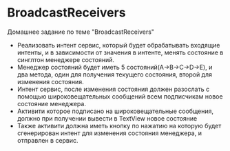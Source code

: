 # BroadcastReceivers
Домашнее задание по теме "BroadcastReceivers"

* Реализовать интент сервис, который будет обрабатывать входящие интенты, и в зависимости от значения в интенте, менять состояние в синглтон менеджере состояний.
* Менеджер состояний будет иметь 5 состояний(A->B->C->D->E), и два метода, один для получения текущего состояния, второй для изменения состояния.
* Интент сервис, после изменения состояния должен разослать с помощью широковещательных сообщений всем подписчикам новое состояние менеджера.
* Активити которое подписано на широковещательные сообщения, должно при получении вывести в TextView новое состояние
* Также активити должна иметь кнопку по нажатию на которую будет сгенерирован интент для изменения состояния менеджера, и отправлен в сервис.
